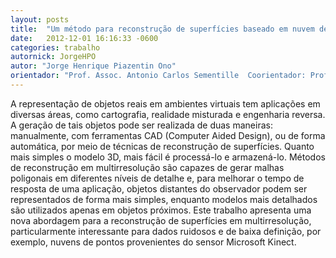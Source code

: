 ```yaml
---
layout: posts
title:  "Um método para reconstrução de superfícies baseado em nuvem de pontos visando representações em multirresolução"
date:   2012-12-01 16:16:33 -0600
categories: trabalho
autornick: JorgeHPO
autor: "Jorge Henrique Piazentin Ono"
orientador: "Prof. Assoc. Antonio Carlos Sementille  Coorientador: Prof. Dr. Marco Antonio Corbucci Caldeira"
---
```

A representação de objetos reais em ambientes virtuais tem aplicações em diversas áreas, como cartografia, realidade misturada e engenharia reversa. A geração de tais objetos pode ser realizada de duas maneiras: manualmente, com ferramentas CAD (Computer Aided Design), ou de forma automática, por meio de técnicas de reconstrução de superfícies. Quanto mais simples o modelo 3D, mais fácil é processá-lo e armazená-lo. Métodos de reconstrução em multirresolução são capazes de gerar malhas poligonais em diferentes níveis de detalhe e, para melhorar o tempo de resposta de uma aplicação, objetos distantes do observador podem ser representados de forma mais simples, enquanto modelos mais detalhados são utilizados apenas em objetos próximos. Este trabalho apresenta uma nova abordagem para a reconstrução de superfícies em multirresolução, particularmente interessante para dados ruidosos e de baixa definição, por exemplo, nuvens de pontos provenientes do sensor Microsoft Kinect.